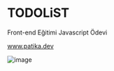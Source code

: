 # TODOLiST
Front-end Eğitimi Javascript Ödevi

www.patika.dev

![image](https://user-images.githubusercontent.com/99177717/205674053-064287e6-eabf-409f-a5d4-91666b28c7fc.png)

